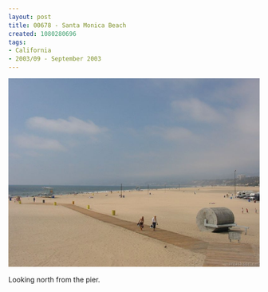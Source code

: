 ```yaml
---
layout: post
title: 00678 - Santa Monica Beach
created: 1080280696
tags:
- California
- 2003/09 - September 2003
---
```


<img src="/image/images/106_0678-324.jpg"/>

Looking north from the pier.
